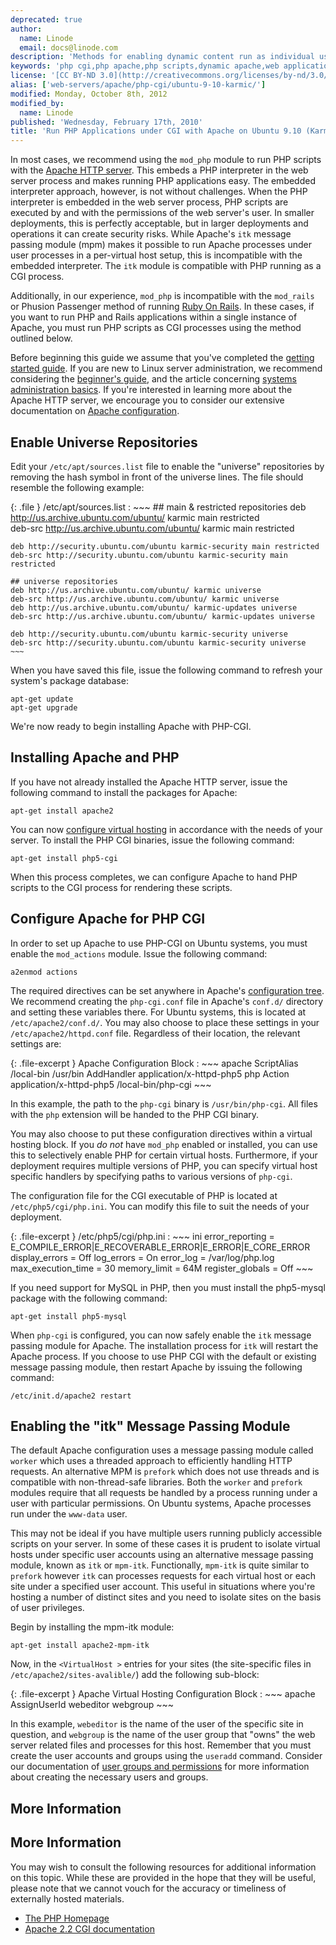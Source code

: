 ```yaml
---
deprecated: true
author:
  name: Linode
  email: docs@linode.com
description: 'Methods for enabling dynamic content run as individual users with PHP on Ubuntu 9.10 (Karmic).'
keywords: 'php cgi,php apache,php scripts,dynamic apache,web applications'
license: '[CC BY-ND 3.0](http://creativecommons.org/licenses/by-nd/3.0/us/)'
alias: ['web-servers/apache/php-cgi/ubuntu-9-10-karmic/']
modified: Monday, October 8th, 2012
modified_by:
  name: Linode
published: 'Wednesday, February 17th, 2010'
title: 'Run PHP Applications under CGI with Apache on Ubuntu 9.10 (Karmic)'
---
```




In most cases, we recommend using the `mod_php` module to run PHP scripts with the [Apache HTTP server](/docs/web-servers/apache/). This embeds a PHP interpreter in the web server process and makes running PHP applications easy. The embedded interpreter approach, however, is not without challenges. When the PHP interpreter is embedded in the web server process, PHP scripts are executed by and with the permissions of the web server's user. In smaller deployments, this is perfectly acceptable, but in larger deployments and operations it can create security risks. While Apache's `itk` message passing module (mpm) makes it possible to run Apache processes under user processes in a per-virtual host setup, this is incompatible with the embedded interpreter. The `itk` module is compatible with PHP running as a CGI process.

Additionally, in our experience, `mod_php` is incompatible with the `mod_rails` or Phusion Passenger method of running [Ruby On Rails](/docs/frameworks/). In these cases, if you want to run PHP and Rails applications within a single instance of Apache, you must run PHP scripts as CGI processes using the method outlined below.

Before beginning this guide we assume that you've completed the [getting started guide](/docs/getting-started/). If you are new to Linux server administration, we recommend considering the [beginner's guide](/docs/beginners-guide/), and the article concerning [systems administration basics](/docs/using-linux/administration-basics). If you're interested in learning more about the Apache HTTP server, we encourage you to consider our extensive documentation on [Apache configuration](/docs/web-servers/apache/).

Enable Universe Repositories
----------------------------

Edit your `/etc/apt/sources.list` file to enable the "universe" repositories by removing the hash symbol in front of the universe lines. The file should resemble the following example:

{: .file }
/etc/apt/sources.list
:   ~~~
    ## main & restricted repositories
    deb http://us.archive.ubuntu.com/ubuntu/ karmic main restricted         
    deb-src http://us.archive.ubuntu.com/ubuntu/ karmic main restricted 

    deb http://security.ubuntu.com/ubuntu karmic-security main restricted
    deb-src http://security.ubuntu.com/ubuntu karmic-security main restricted

    ## universe repositories
    deb http://us.archive.ubuntu.com/ubuntu/ karmic universe
    deb-src http://us.archive.ubuntu.com/ubuntu/ karmic universe
    deb http://us.archive.ubuntu.com/ubuntu/ karmic-updates universe
    deb-src http://us.archive.ubuntu.com/ubuntu/ karmic-updates universe

    deb http://security.ubuntu.com/ubuntu karmic-security universe
    deb-src http://security.ubuntu.com/ubuntu karmic-security universe
    ~~~

When you have saved this file, issue the following command to refresh your system's package database:

    apt-get update
    apt-get upgrade

We're now ready to begin installing Apache with PHP-CGI.

Installing Apache and PHP
-------------------------

If you have not already installed the Apache HTTP server, issue the following command to install the packages for Apache:

    apt-get install apache2

You can now [configure virtual hosting](/docs/web-servers/apache/installation/ubuntu-9.10-karmic#configure_apache_for_named_based_virtual_hosting) in accordance with the needs of your server. To install the PHP CGI binaries, issue the following command:

    apt-get install php5-cgi

When this process completes, we can configure Apache to hand PHP scripts to the CGI process for rendering these scripts.

Configure Apache for PHP CGI
----------------------------

In order to set up Apache to use PHP-CGI on Ubuntu systems, you must enable the `mod_actions` module. Issue the following command:

    a2enmod actions

The required directives can be set anywhere in Apache's [configuration tree](/docs/web-servers/apache/configuration/configuration-basics). We recommend creating the `php-cgi.conf` file in Apache's `conf.d/` directory and setting these variables there. For Ubuntu systems, this is located at `/etc/apache2/conf.d/`. You may also choose to place these settings in your `/etc/apache2/httpd.conf` file. Regardless of their location, the relevant settings are:

{: .file-excerpt }
Apache Configuration Block
:   ~~~ apache
    ScriptAlias /local-bin /usr/bin
    AddHandler application/x-httpd-php5 php
    Action application/x-httpd-php5 /local-bin/php-cgi
    ~~~

In this example, the path to the `php-cgi` binary is `/usr/bin/php-cgi`. All files with the `php` extension will be handed to the PHP CGI binary.

You may also choose to put these configuration directives within a virtual hosting block. If you *do not* have `mod_php` enabled or installed, you can use this to selectively enable PHP for certain virtual hosts. Furthermore, if your deployment requires multiple versions of PHP, you can specify virtual host specific handlers by specifying paths to various versions of `php-cgi`.

The configuration file for the CGI executable of PHP is located at `/etc/php5/cgi/php.ini`. You can modify this file to suit the needs of your deployment.

{: .file-excerpt }
/etc/php5/cgi/php.ini
:   ~~~ ini
    error_reporting = E_COMPILE_ERROR|E_RECOVERABLE_ERROR|E_ERROR|E_CORE_ERROR
    display_errors = Off 
    log_errors = On 
    error_log = /var/log/php.log 
    max_execution_time = 30
    memory_limit = 64M
    register_globals = Off
    ~~~

If you need support for MySQL in PHP, then you must install the php5-mysql package with the following command:

    apt-get install php5-mysql

When `php-cgi` is configured, you can now safely enable the `itk` message passing module for Apache. The installation process for `itk` will restart the Apache process. If you choose to use PHP CGI with the default or existing message passing module, then restart Apache by issuing the following command:

    /etc/init.d/apache2 restart

Enabling the "itk" Message Passing Module
-----------------------------------------

The default Apache configuration uses a message passing module called `worker` which uses a threaded approach to efficiently handling HTTP requests. An alternative MPM is `prefork` which does not use threads and is compatible with non-thread-safe libraries. Both the `worker` and `prefork` modules require that all requests be handled by a process running under a user with particular permissions. On Ubuntu systems, Apache processes run under the `www-data` user.

This may not be ideal if you have multiple users running publicly accessible scripts on your server. In some of these cases it is prudent to isolate virtual hosts under specific user accounts using an alternative message passing module, known as `itk` or `mpm-itk`. Functionally, `mpm-itk` is quite similar to `prefork` however `itk` can processes requests for each virtual host or each site under a specified user account. This useful in situations where you're hosting a number of distinct sites and you need to isolate sites on the basis of user privileges.

Begin by installing the mpm-itk module:

    apt-get install apache2-mpm-itk

Now, in the `<VirtualHost >` entries for your sites (the site-specific files in `/etc/apache2/sites-avalible/`) add the following sub-block:

{: .file-excerpt }
Apache Virtual Hosting Configuration Block
:   ~~~ apache
    <IfModule mpm_itk_module>
       AssignUserId webeditor webgroup
    </IfModule>
    ~~~

In this example, `webeditor` is the name of the user of the specific site in question, and `webgroup` is the name of the user group that "owns" the web server related files and processes for this host. Remember that you must create the user accounts and groups using the `useradd` command. Consider our documentation of [user groups and permissions](/docs/tools-reference/linux-users-and-groups) for more information about creating the necessary users and groups.

More Information
----------------

More Information
----------------

You may wish to consult the following resources for additional information on this topic. While these are provided in the hope that they will be useful, please note that we cannot vouch for the accuracy or timeliness of externally hosted materials.

- [The PHP Homepage](http://php.net/)
- [Apache 2.2 CGI documentation](http://httpd.apache.org/docs/2.2/howto/cgi.html)




